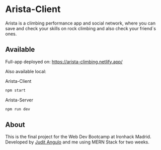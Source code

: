# Arista-Client
Arista is a climbing performance app and social network, where you can save and check your skills on rock climbing and also check your friend´s ones.
## Available
Full-app deployed on: https://arista-climbing.netlify.app/ 

Also available local:

Arista-Client 
```bash
npm start
```
Arista-Server 
```bash
npm run dev
```

## About
This is the final project for the Web Dev Bootcamp at Ironhack Madrid. Developed by [Judit Angulo](https://github.com/Juds94) and me using MERN Stack for two weeks.
